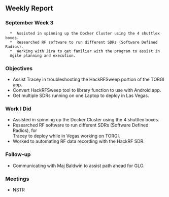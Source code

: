 ## Weekly Report

### September Week 3

      *  Assisted in spinning up the Docker Cluster using the 4 shuttlex boxes.
      *  Researched RF software to run different SDRs (Software Defined Radios).
      *  Working with Jira to get familiar with the program to assist in
      Agile planning and execution.

### Objectives
  -  Assist Tracey in troubleshooting the HackRFSweep portion of the TORGI app.
  -  Convert HackRFSweep tool to library function to use with Android app.
  -  Get multiple SDRs running on one Laptop to deploy in Las Vegas.

### Work I Did
  -  Assisted in spinning up the Docker Cluster using the 4 shuttlex boxes.
  -  Researched RF software to run different SDRs (Software Defined Radios), for 
  <br/>Tracey to deploy while in Vegas working on TORGI.
  -  Worked to automating RF data recording with the HackRF SDR.

### Follow-up
  -  Communicating with Maj Baldwin to assist path ahead for GLO.

### Meetings
  -  NSTR
